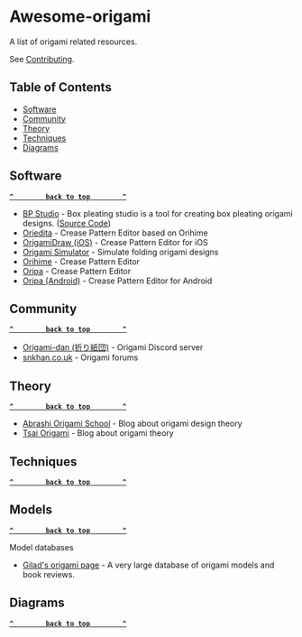 # Awesome-origami
A list of origami related resources.

See [Contributing](.github/CONTRIBUTING.md).

## Table of Contents

- [Software](#software)
- [Community](#community)
- [Theory](#theory)
- [Techniques](#techniques)
- [Diagrams](#diagrams)

## Software

**[`^        back to top        ^`](#)**

- [BP Studio](https://bpstudio.abstreamace.com/) - Box pleating studio is a tool for creating box pleating origami designs. ([Source Code](https://github.com/bp-studio/box-pleating-studio))
- [Oriedita](https://oriedita.github.io) - Crease Pattern Editor based on Orihime
- [OrigamiDraw (iOS)](https://apps.apple.com/us/app/origamidraw/id1268158815) - Crease Pattern Editor for iOS
- [Origami Simulator](https://origamisimulator.org/) - Simulate folding origami designs
- [Orihime](http://mt777.html.xdomain.jp/) - Crease Pattern Editor
- [Oripa](https://github.com/oripa/oripa) - Crease Pattern Editor 
- [Oripa (Android)](https://play.google.com/store/apps/details?id=com.origamitoolbox.oripa&gl=US) - Crease Pattern Editor for Android

## Community

**[`^        back to top        ^`](#)**

- [Origami-dan (折り紙団)](https://disboard.org/server/553401275127955476) - Origami Discord server
- [snkhan.co.uk](https://snkhan.co.uk/forum/index.php) - Origami forums

## Theory

**[`^        back to top        ^`](#)**

- [Abrashi Origami School](https://abrashiorigami.com/) - Blog about origami design theory
- [Tsai Origami](https://origami.abstreamace.com/) - Blog about origami theory

## Techniques

**[`^        back to top        ^`](#)**

## Models

**[`^        back to top        ^`](#)**

Model databases

- [Gilad's origami page](https://giladorigami.com) - A very large database of origami models and book reviews.

## Diagrams

**[`^        back to top        ^`](#)**

